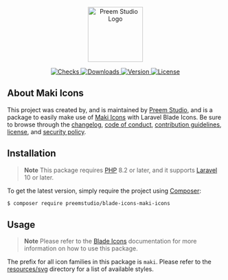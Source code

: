 <p align="center">
    <a href="https://preem.studio" target="_blank">
        <img src="https://raw.githubusercontent.com/PreemStudio/assets/main/logo-text.svg" width="128" alt="Preem Studio Logo" />
    </a>
</p>

<p align="center">
    <a href="https://github.com/PreemStudio/blade-icons-maki-icons/actions">
        <img src="https://badge.sh/github/check-runs/PreemStudio/blade-icons-maki-icons" alt="Checks" />
    </a>
    <a href="https://packagist.org/packages/preemstudio/blade-icons-maki-icons">
        <img src="https://badge.sh/packagist/downloads/PreemStudio/blade-icons-maki-icons" alt="Downloads" />
    </a>
    <a href="https://packagist.org/packages/preemstudio/blade-icons-maki-icons">
        <img src="https://badge.sh/packagist/version/PreemStudio/blade-icons-maki-icons" alt="Version" />
    </a>
    <a href="https://packagist.org/packages/preemstudio/blade-icons-maki-icons">
        <img src="https://badge.sh/packagist/license/PreemStudio/blade-icons-maki-icons" alt="License" />
    </a>
</p>

## About Maki Icons

This project was created by, and is maintained by [Preem Studio](https://github.com/PreemStudio), and is a package to easily make use of [Maki Icons](https://github.com/mapbox/maki) with Laravel Blade Icons. Be sure to browse through the [changelog](CHANGELOG.md), [code of conduct](.github/CODE_OF_CONDUCT.md), [contribution guidelines](.github/CONTRIBUTING.md), [license](LICENSE), and [security policy](.github/SECURITY.md).

## Installation

> **Note**
> This package requires [PHP](https://www.php.net/) 8.2 or later, and it supports [Laravel](https://laravel.com/) 10 or later.

To get the latest version, simply require the project using [Composer](https://getcomposer.org/):

```bash
$ composer require preemstudio/blade-icons-maki-icons
```

## Usage

> **Note**
> Please refer to the [Blade Icons](https://github.com/PreemStudio/blade-icons) documentation for more information on how to use this package.

The prefix for all icon families in this package is `maki`. Please refer to the [resources/svg](/resources/svg) directory for a list of available styles.
